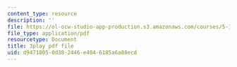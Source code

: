 ```yaml
---
content_type: resource
description: ''
file: https://ol-ocw-studio-app-production.s3.amazonaws.com/courses/5-112-principles-of-chemical-science-fall-2005/d94718050d382446e4046185a6a88ecd_m9AJwUCAWGQ.pdf
file_type: application/pdf
resourcetype: Document
title: 3play pdf file
uid: d9471805-0d38-2446-e404-6185a6a88ecd
---
```

